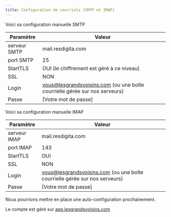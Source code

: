 ```yaml
---
title: Configuration de courriels (SMTP et IMAP)
---
```



Voici sa configuration manuelle SMTP

| Paramètre | Valeur |
| --- | --- |
| serveur SMTP | mail.resdigita.com |
| port SMTP | 25 | 
| StartTLS | OUI (le chiffrement est géré à ce niveau) |
| SSL | NON | 
| Login | vous@lesgrandsvoisins.com  (ou une boîte courrielle gérée sur nos serveurs) | 
| Passe | [Votre mot de passe] |

Voici sa configuration manuelle IMAP

| Paramètre | Valeur |
| --- | --- |
| serveur IMAP | mail.resdigita.com |
| port IMAP | 143 | 
| StartTLS | OUI |
| SSL | NON | 
| Login | vous@lesgrandsvoisins.com  (ou une boîte courrielle gérée sur nos serveurs) | 
| Passe | [Votre mot de passe] |

Nous pourrions mettre en place une auto-configuration prochainement. 

Le compte est géré sur [app.lesgrandsvoisins.com](https://app.lesgrandsvoisins.com)